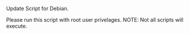 Update Script for Debian.

Please run this script with root user privelages.
NOTE: Not all scripts will execute.
